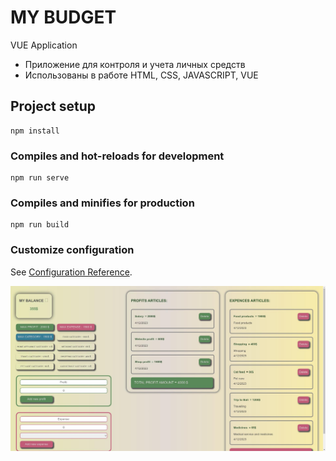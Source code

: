 # MY BUDGET
VUE Application

- Приложение для контроля и учета личных средств
- Использованы в работе HTML, CSS, JAVASCRIPT, VUE 

## Project setup
```
npm install
```

### Compiles and hot-reloads for development
```
npm run serve
```

### Compiles and minifies for production
```
npm run build
```

### Customize configuration
See [Configuration Reference](https://cli.vuejs.org/config/).

![Screenshot](https://github.com/Elena5585/my-budget/blob/gh-pages/screenshot.jpg)


